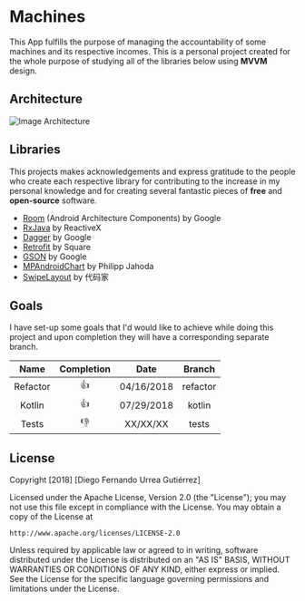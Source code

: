 # Machines
This App fulfills the purpose of managing the accountability of some machines and its respective incomes.
This is a personal project created for the whole purpose of studying all of the libraries below using **MVVM** design.

## Architecture
![Image Architecture](https://i.imgur.com/aPHZTP1.png)

## Libraries
This projects makes acknowledgements and express gratitude to the people who create each respective library for contributing to
the increase in my personal knowledge and for creating several fantastic pieces of **free** and **open-source** software.

- [Room](https://developer.android.com/topic/libraries/architecture/room.html) (Android Architecture Components) by Google
- [RxJava](https://github.com/ReactiveX/RxJava) by ReactiveX
- [Dagger](https://github.com/google/dagger) by Google
- [Retrofit](https://github.com/square/retrofit) by Square
- [GSON](https://github.com/google/gson) by Google
- [MPAndroidChart](https://github.com/PhilJay/MPAndroidChart) by Philipp Jahoda
- [SwipeLayout](https://github.com/daimajia/AndroidSwipeLayout) by 代码家

## Goals
I have set-up some goals that I'd would like to achieve while doing this project and upon completion they will have a corresponding
separate branch.

|     Name     | Completion |    Date    |    Branch    |
|:------------:|:----------:|:----------:|:------------:|
|    Refactor  |    :+1:    | 04/16/2018 |   refactor   |
|    Kotlin    |    :+1:    |  07/29/2018  |    kotlin    |
|     Tests    |    :-1:    |  XX/XX/XX  |     tests    |

## License
Copyright [2018] [Diego Fernando Urrea Gutiérrez]

Licensed under the Apache License, Version 2.0 (the "License");
you may not use this file except in compliance with the License.
You may obtain a copy of the License at

    http://www.apache.org/licenses/LICENSE-2.0

Unless required by applicable law or agreed to in writing, software
distributed under the License is distributed on an "AS IS" BASIS,
WITHOUT WARRANTIES OR CONDITIONS OF ANY KIND, either express or implied.
See the License for the specific language governing permissions and
limitations under the License.